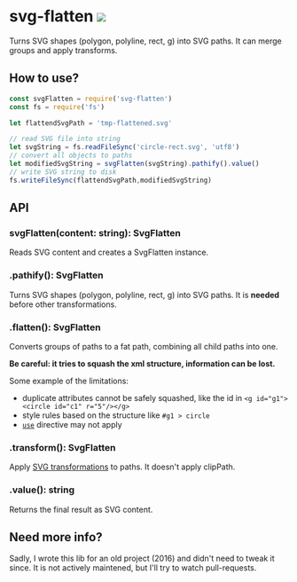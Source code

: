 svg-flatten <img src="https://app.travis-ci.com/stadline/svg-flatten.svg?branch=master" />
==========================================================================================

Turns SVG shapes (polygon, polyline, rect, g) into SVG paths. It can merge groups and apply transforms.

How to use?
-----------

```js
const svgFlatten = require('svg-flatten')
const fs = require('fs')

let flattendSvgPath = 'tmp-flattened.svg'

// read SVG file into string
let svgString = fs.readFileSync('circle-rect.svg', 'utf8')
// convert all objects to paths 
let modifiedSvgString = svgFlatten(svgString).pathify().value()
// write SVG string to disk
fs.writeFileSync(flattendSvgPath,modifiedSvgString)
```

API
---

### svgFlatten(content: string): SvgFlatten

Reads SVG content and creates a SvgFlatten instance.

### .pathify(): SvgFlatten

Turns SVG shapes (polygon, polyline, rect, g) into SVG paths. It is **needed** before other transformations.

### .flatten(): SvgFlatten

Converts groups of paths to a fat path, combining all child paths into one.

**Be careful: it tries to squash the xml structure, information can be lost.**

Some example of the limitations:
- duplicate attributes cannot be safely squashed, like the id in `<g id="g1"><circle id="c1" r="5"/></g>`
- style rules based on the structure like `#g1 > circle`
- [`use`](https://developer.mozilla.org/en-US/docs/Web/SVG/Element/use) directive may not apply

### .transform(): SvgFlatten

Apply [SVG transformations](https://developer.mozilla.org/en-US/docs/Web/SVG/Attribute/transform) to paths. It doesn't apply clipPath.

### .value(): string

Returns the final result as SVG content.

Need more info?
---------------

Sadly, I wrote this lib for an old project (2016) and didn't need to tweak it since. It is not actively maintened, but I'll try to watch pull-requests.
